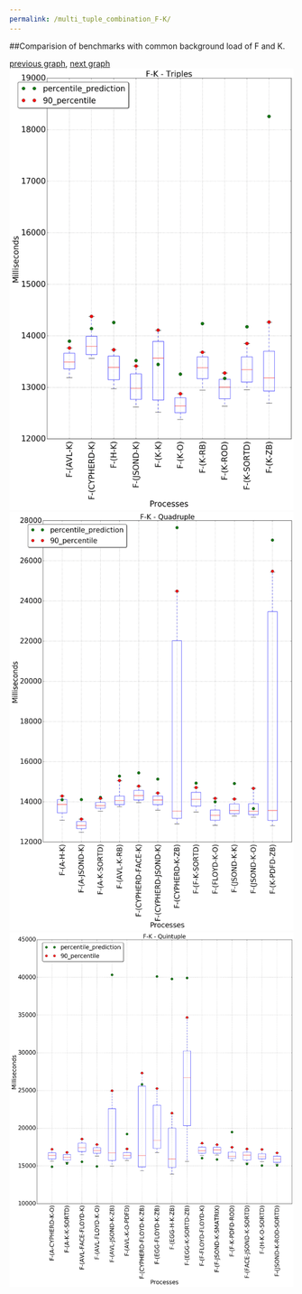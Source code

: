 ```yaml
---
permalink: /multi_tuple_combination_F-K/
---
```


##Comparision of benchmarks with common background load of F and K.

[previous graph](../multi_tuple_combination_F-JSOND/), [next graph](../multi_tuple_combination_F-O/)
![graph figure](./images/triple/F/F-K_box.png)![graph figure](./images/quadruple/F/F-K_box.png)![graph figure](./images/quintuple/F/F-K_box.png)